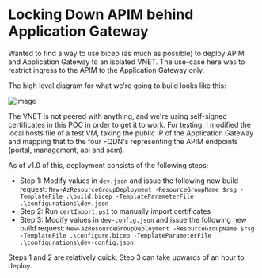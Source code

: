 # Locking Down APIM behind Application Gateway
Wanted to find a way to use bicep (as much as possible) to deploy APIM and Application Gateway to an isolated VNET.  The use-case here was to restrict ingress to the APIM to the Application Gateway only.

The high level diagram for what we're going to build looks like this:

![image](https://user-images.githubusercontent.com/16612216/170125643-570194b2-5424-429d-90a8-85910393e356.png)

The VNET is not peered with anything, and we're using self-signed certificates in this POC in order to get it to work.  For testing, I modified the local hosts file of a test VM, taking the public IP of the Application Gateway and mapping that to the four FQDN's representing the APIM endpoints (portal, management, api and scm).

As of v1.0 of this, deployment consists of the following steps:
- Step 1: Modify values in `dev.json` and issue the following new build request: `New-AzResourceGroupDeployment -ResourceGroupName $rsg -TemplateFile .\build.bicep -TemplateParameterFile .\configurations\dev.json`
- Step 2: Run `certImport.ps1` to manually import certificates
- Step 3: Modify values in `dev-config.json` and issue the following new build request: `New-AzResourceGroupDeployment -ResourceGroupName $rsg -TemplateFile .\configure.bicep -TemplateParameterFile .\configurations\dev-config.json`

Steps 1 and 2 are relatively quick.  Step 3 can take upwards of an hour to deploy.
